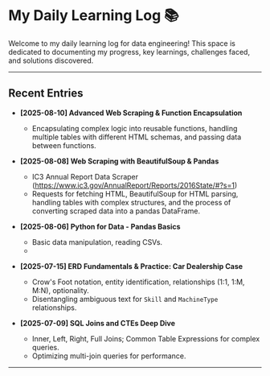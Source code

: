 # My Daily Learning Log 📚

Welcome to my daily learning log for data engineering! This space is dedicated to documenting my progress, key learnings, challenges faced, and solutions discovered.

---

## Recent Entries
* **[2025-08-10] Advanced Web Scraping & Function Encapsulation**
  *  Encapsulating complex logic into reusable functions, handling multiple tables with different HTML schemas, and passing data between functions.

* **[2025-08-08] Web Scraping with BeautifulSoup & Pandas**
  *  IC3 Annual Report Data Scraper (https://www.ic3.gov/AnnualReport/Reports/2016State/#?s=1)
  *  Requests for fetching HTML, BeautifulSoup for HTML parsing, handling tables with complex structures, and the process of converting scraped data into a pandas DataFrame.
    
* **[2025-08-06] Python for Data - Pandas Basics**
    *  Basic data manipulation, reading CSVs.
    *  
* **[2025-07-15] ERD Fundamentals & Practice: Car Dealership Case**
    *  Crow's Foot notation, entity identification, relationships (1:1, 1:M, M:N), optionality.
    *  Disentangling ambiguous text for `Skill` and `MachineType` relationships.

* **[2025-07-09] SQL Joins and CTEs Deep Dive**
    *  Inner, Left, Right, Full Joins; Common Table Expressions for complex queries.
    *  Optimizing multi-join queries for performance.
   
---

